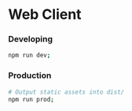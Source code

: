 # Web Client

### Developing

```bash
npm run dev;
```

### Production

```bash
# Output static assets into dist/
npm run prod;
```
